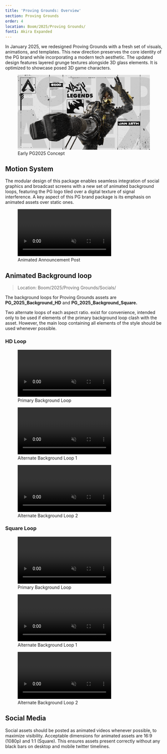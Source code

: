 ```yaml
---
title: 'Proving Grounds: Overview'
section: Proving Grounds
order: 4
location: Boom/2025/Proving Grounds/
font1: Akira Expanded
---
```


In January 2025, we redesigned Proving Grounds with a fresh set of visuals, animations, and templates. This new direction preserves the core identity of the PG brand while incorporating a modern tech aesthetic. The updated design features layered grunge textures alongside 3D glass elements. It is optimized to showcase posed 3D game characters.

<figure><img src="/src/assets/img/PG2025/example.png" alt="">
<figcaption>Early PG2025 Concept</figcaption></figure>

## Motion System

The modular design of this package enables seamless integration of social graphics and broadcast screens with a new set of animated background loops, featuring the PG logo tiled over a digital texture of signal interference. A key aspect of this PG brand package is its emphasis on animated assets over static ones.

<figure>
    <video autoplay loop muted playsinline>
        <source src="/src/assets/img/PG2025/PG_WatchParty_01-30-2025_Announcement.mp4" type="video/mp4">
        Your browser does not support the video tag.
      </video><figcaption>Animated Announcement Post</figcaption>
</figure>

## Animated Background loop

<blockquote>Location: Boom/2025/Proving Grounds/Socials/</blockquote>

The background loops for Proving Grounds assets are **PG_2025_Background_HD** and **PG_2025_Background_Square.**

Two alternate loops of each aspect ratio. exist for convenience, intended only to be used if elements of the primary background loop clash with the asset. However, the main loop containing all elements of the style should be used whenever possible.

### HD Loop

<figure>
  <video autoplay loop muted playsinline>
    <source src="/src/assets/img/PG2025/PG_2025_Broadcast_BG_web.mp4" type="video/mp4">
    Your browser does not support the video tag.
  </video><figcaption>Primary Background Loop</figcaption>
</figure>

<figure>
  <video autoplay loop muted playsinline>
      <source src="/src/assets/img/PG2025/PG2025_BG_Web.mp4" type="video/mp4">
      Your browser does not support the video tag.
    </video><figcaption>Alternate Background Loop 1</figcaption>
</figure>

<figure>
  <video autoplay loop muted playsinline>
      <source src="/src/assets/img/PG2025/PG_2025_BG_clean_web.mp4" type="video/mp4">
      Your browser does not support the video tag.
    </video><figcaption>Alternate Background Loop 2</figcaption>

</figure>

### Square Loop

<figure>
  <video autoplay loop muted playsinline>
    <source src="/src/assets/img/PG2025/PG_2025_BG_Square_h264_crf23.mp4" type="video/mp4">
    Your browser does not support the video tag.
  </video><figcaption>Primary Background Loop</figcaption>
</figure>

<figure>
  <video autoplay loop muted playsinline>
      <source src="/src/assets/img/PG2025/PG_2025_BG_ALT-A_Square_h264_crf23.mp4" type="video/mp4">
      Your browser does not support the video tag.
    </video><figcaption>Alternate Background Loop 1</figcaption>
</figure>

<figure>
  <video autoplay loop muted playsinline>
      <source src="/src/assets/img/PG2025/PG_2025_BG_ALT-B_Square_h264_crf23.mp4" type="video/mp4">
      Your browser does not support the video tag.
    </video><figcaption>Alternate Background Loop 2</figcaption>

</figure>

## Social Media

Social assets should be posted as animated videos whenever possible, to maximize visibility. Acceptable dimensions for animated assets are 16:9 (1080p) and 1:1 (Square). This ensures assets present correctly without any black bars on desktop and mobile twitter timelines.
